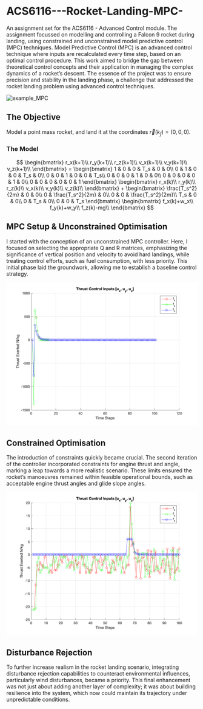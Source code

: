 # ACS6116---Rocket-Landing-MPC-
An assignment set for the ACS6116 - Advanced Control module. The assignment focussed on modelling and controlling a Falcon 9 rocket during landing, using constrained and unconstrained model predictive control (MPC) techniques. Model Predictive Control (MPC) is an advanced control technique where inputs are recalculated every time step, based on an optimal control procedure. This work aimed to bridge the gap between theoretical control concepts and their application in managing the complex dynamics of a rocket’s descent. The essence of the project was to ensure precision and stability in the landing phase, a challenge that addressed the rocket landing problem using advanced control techniques.

![example_MPC](https://miro.medium.com/v2/resize:fit:1000/0*qOIUY20YJ-dhPeVB.png)




## The Objective 
Model a point mass rocket, and land it at the coordinates $\vec r(k_f)=(0, 0, 0)$.

### The Model
$$
    \begin{bmatrix}
        r_x(k+1)\\
        r_y(k+1)\\
        r_z(k+1)\\
        v_x(k+1)\\
        v_y(k+1)\\
        v_z(k+1)\\
    \end{bmatrix}
    =
    \begin{bmatrix}
       1 & 0 & 0 & T_s & 0 & 0\\
       0 & 1 & 0 & 0 & T_s & 0\\
       0 & 0 & 1 & 0 & 0 & T_s\\
       0 & 0 & 0 & 1 & 0 & 0\\
       0 & 0 & 0 & 0 & 1 & 0\\
       0 & 0 & 0 & 0 & 0 & 1
    \end{bmatrix}
    \begin{bmatrix}
        r_x(k)\\
        r_y(k)\\
        r_z(k)\\
        v_x(k)\\
        v_y(k)\\
        v_z(k)\\
    \end{bmatrix}
    +
    \begin{bmatrix}
        \frac{T_s^2}{2m} & 0 & 0\\
        0 & \frac{T_s^2}{2m} & 0\\
        0 & 0 & \frac{T_s^2}{2m}\\
        T_s & 0 & 0\\
        0 & T_s & 0\\
        0 & 0 & T_s
    \end{bmatrix}
    \begin{bmatrix}
        f_x(k)+w_x\\
        f_y(k)+w_y\\
        f_z(k)-mg\\
    \end{bmatrix}
$$


## MPC Setup & Unconstrained Optimisation



I started with the conception of an unconstrained MPC controller. Here, I focused on selecting the appropriate Q and R matrices, emphasizing the significance of vertical position and velocity to avoid hard landings, while treating control efforts, such as fuel consumption, with less priority. This initial phase laid the groundwork, allowing me to establish a baseline control strategy.



![unconstrained inputs](/Final_figs/Unconstrained_input_plot.png)


## Constrained Optimisation

The introduction of constraints quickly became crucial. The second iteration of the controller incorporated constraints for engine thrust and angle, marking a leap towards a more realistic scenario. These limits ensured the rocket’s manoeuvres remained within feasible operational bounds, such as acceptable engine thrust angles and glide slope angles.

![constrained inputs](/Final_figs/Constrained_input_plot.png)

## Disturbance Rejection
To further increase realism in the rocket landing scenario, integrating disturbance rejection capabilities to counteract environmental influences, particularly wind disturbances, became a priority. This final enhancement was not just about adding another layer of complexity; it was about building resilience into the system, which now could maintain its trajectory under unpredictable conditions.







